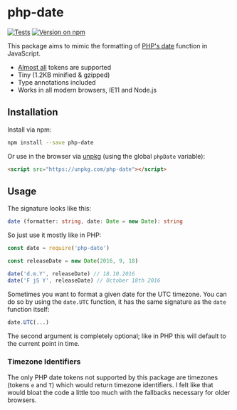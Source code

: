 # php-date

[![Tests](https://badgen.net/github/checks/loilo/node-php-date/master)](https://github.com/loilo/node-php-date/actions)
[![Version on npm](https://badgen.net/npm/v/php-date)](https://www.npmjs.com/package/php-date)

This package aims to mimic the formatting of [PHP's date](http://php.net/manual/en/function.date.php) function in JavaScript.

- [Almost all](#timezone-identifiers) tokens are supported
- Tiny (1.2KB minified & gzipped)
- Type annotations included
- Works in all modern browsers, IE11 and Node.js

## Installation

Install via npm:

```bash
npm install --save php-date
```

Or use in the browser via [unpkg](https://unpkg.com) (using the global `phpDate` variable):

```html
<script src="https://unpkg.com/php-date"></script>
```

## Usage

The signature looks like this:

```ts
date (formatter: string, date: Date = new Date): string
```

So just use it mostly like in PHP:

```js
const date = require('php-date')

const releaseDate = new Date(2016, 9, 18)

date('d.m.Y', releaseDate) // 18.10.2016
date('F jS Y', releaseDate) // October 18th 2016
```

Sometimes you want to format a given date for the UTC timezone. You can do so by using the `date.UTC` function, it has the same signature as the `date` function itself:

```js
date.UTC(...)
```

The second argument is completely optional; like in PHP this will default to the current point in time.

### Timezone Identifiers

The only PHP date tokens not supported by this package are timezones (tokens `e` and `T`) which would return timezone identifiers. I felt like that would bloat the code a little too much with the fallbacks necessary for older browsers.
